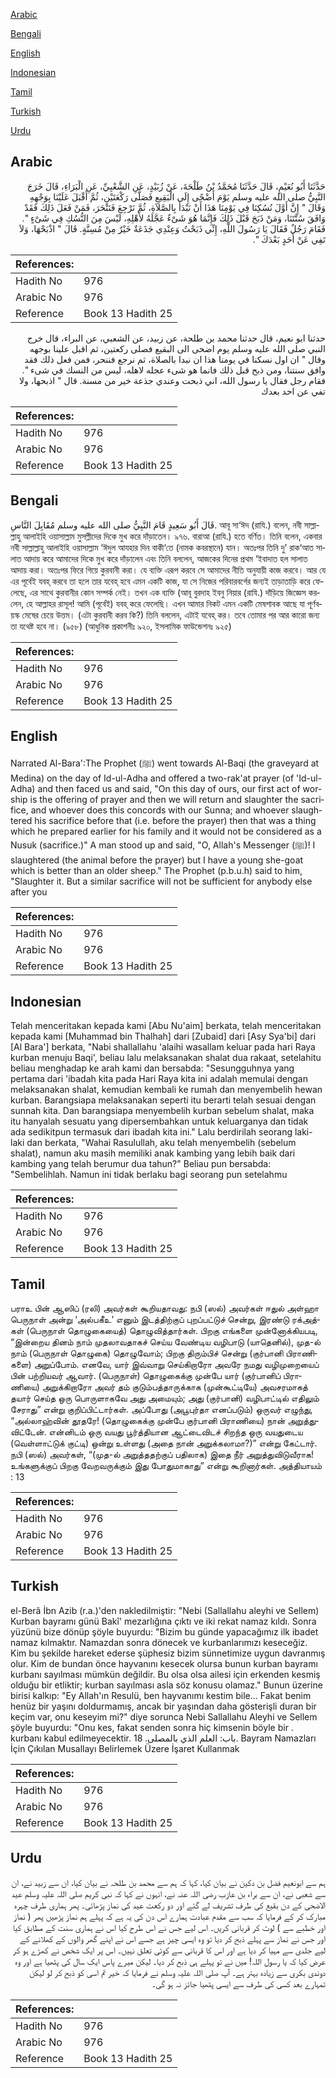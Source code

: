 [Arabic](#arabic)

[Bengali](#bengali)

[English](#english)

[Indonesian](#indonesian)

[Tamil](#tamil)

[Turkish](#turkish)

[Urdu](#urdu)

## Arabic


<div dir="rtl" lang="ar" style={{fontSize:'larger',backgroundColor:'#f8f9fa',padding:20}}>
حَدَّثَنَا أَبُو نُعَيْمٍ، قَالَ حَدَّثَنَا مُحَمَّدُ بْنُ طَلْحَةَ، عَنْ زُبَيْدٍ، عَنِ الشَّعْبِيِّ، عَنِ الْبَرَاءِ، قَالَ خَرَجَ النَّبِيُّ صلى الله عليه وسلم يَوْمَ أَضْحًى إِلَى الْبَقِيعِ فَصَلَّى رَكْعَتَيْنِ، ثُمَّ أَقْبَلَ عَلَيْنَا بِوَجْهِهِ وَقَالَ ‏"‏ إِنَّ أَوَّلَ نُسُكِنَا فِي يَوْمِنَا هَذَا أَنْ نَبْدَأَ بِالصَّلاَةِ، ثُمَّ نَرْجِعَ فَنَنْحَرَ، فَمَنْ فَعَلَ ذَلِكَ فَقَدْ وَافَقَ سُنَّتَنَا، وَمَنْ ذَبَحَ قَبْلَ ذَلِكَ فَإِنَّمَا هُوَ شَىْءٌ عَجَّلَهُ لأَهْلِهِ، لَيْسَ مِنَ النُّسُكِ فِي شَىْءٍ ‏"‏‏.‏ فَقَامَ رَجُلٌ فَقَالَ يَا رَسُولَ اللَّهِ، إِنِّي ذَبَحْتُ وَعِنْدِي جَذَعَةٌ خَيْرٌ مِنْ مُسِنَّةٍ‏.‏ قَالَ ‏"‏ اذْبَحْهَا، وَلاَ تَفِي عَنْ أَحَدٍ بَعْدَكَ ‏"‏‏.‏
</div>
<div style={{backgroundColor:'#f8f9fa',padding:20, marginBottom: 10}}><table> <thead> <tr> <th>References:</th> <th></th> </tr> </thead> <tbody><tr><td>Hadith No</td><td>976</td></tr><tr><td>Arabic No</td><td>976</td></tr><tr><td>Reference</td><td>Book 13 Hadith 25</td></tr></tbody></table></div>


<div dir="rtl" lang="ar" style={{fontSize:'larger',backgroundColor:'#f8f9fa',padding:20}}>
حدثنا ابو نعيم، قال حدثنا محمد بن طلحة، عن زبيد، عن الشعبي، عن البراء، قال خرج النبي صلى الله عليه وسلم يوم اضحى الى البقيع فصلى ركعتين، ثم اقبل علينا بوجهه وقال " ان اول نسكنا في يومنا هذا ان نبدا بالصلاة، ثم نرجع فننحر، فمن فعل ذلك فقد وافق سنتنا، ومن ذبح قبل ذلك فانما هو شىء عجله لاهله، ليس من النسك في شىء ". فقام رجل فقال يا رسول الله، اني ذبحت وعندي جذعة خير من مسنة. قال " اذبحها، ولا تفي عن احد بعدك
</div>
<div style={{backgroundColor:'#f8f9fa',padding:20, marginBottom: 10}}><table> <thead> <tr> <th>References:</th> <th></th> </tr> </thead> <tbody><tr><td>Hadith No</td><td>976</td></tr><tr><td>Arabic No</td><td>976</td></tr><tr><td>Reference</td><td>Book 13 Hadith 25</td></tr></tbody></table></div>

## Bengali


<div dir="ltr" lang="bn" style={{fontSize:'larger',backgroundColor:'#f8f9fa',padding:20}}>
قَالَ أَبُو سَعِيدٍ قَامَ النَّبِيُّ صلى الله عليه وسلم مُقَابِلَ النَّاسِ. আবূ সা‘ঈদ (রাযি.) বলেন, নবী সাল্লাল্লাহু আলাইহি ওয়াসাল্লাম মুসল্লীদের দিকে মুখ করে দাঁড়াতেন। ৯৭৬. বারাআ (রাযি.) হতে বর্ণিত। তিনি বলেন, একবার নবী সাল্লাল্লাহু আলাইহি ওয়াসাল্লাম ‘ঈদুল আযহার দিন বাকী‘তে (নামক কবরস্থানে) যান। অতঃপর তিনি দু’ রাক‘আত সালাত আদায় করে আমাদের দিকে মুখ করে দাঁড়ালেন এবং তিনি বললেন, আজকের দিনের প্রথম ‘ইবাদাত হল সালাত আদায় করা। অতঃপর ফিরে গিয়ে কুরবানী করা। যে ব্যক্তি এরূপ করবে সে আমাদের নীতি অনুযায়ী কাজ করবে। আর যে এর পূর্বেই যবহ্ করবে তা হলে তার যবেহ্ হবে এমন একটি কাজ, যা সে নিজের পরিবারবর্গের জন্যই তাড়াতাড়ি করে ফেলেছে, এর সাথে কুরবানীর কোন সম্পর্ক নেই। তখন এক ব্যক্তি (আবূ বুরদাহ ইবনু নিয়ার (রাযি.) দাঁড়িয়ে জিজ্ঞেস করলেন, হে আল্লাহর রাসূল! আমি (পূর্বেই) যবহ্ করে ফেলেছি। এখন আমার নিকট এমন একটি মেষশাবক আছে যা পূর্ণবয়স্ক মেষের চেয়ে উত্তম। (এটা কুরবানী করব কি?) তিনি বললেন, এটাই যবেহ্ কর। তবে তোমার পর আর কারো জন্য তা যথেষ্ট হবে না। (৯৫৮) (আধুনিক প্রকাশনীঃ ৯২০, ইসলামিক ফাউন্ডেশনঃ ৯২৫)
</div>
<div style={{backgroundColor:'#f8f9fa',padding:20, marginBottom: 10}}><table> <thead> <tr> <th>References:</th> <th></th> </tr> </thead> <tbody><tr><td>Hadith No</td><td>976</td></tr><tr><td>Arabic No</td><td>976</td></tr><tr><td>Reference</td><td>Book 13 Hadith 25</td></tr></tbody></table></div>

## English


<div dir="ltr" lang="en" style={{fontSize:'larger',backgroundColor:'#f8f9fa',padding:20}}>
Narrated Al-Bara':The Prophet (ﷺ) went towards Al-Baqi (the graveyard at Medina) on the day of Id-ul-Adha and offered a two-rak'at prayer (of 'Id-ul-Adha) and then faced us and said, "On this day of ours, our first act of worship is the offering of prayer and then we will return and slaughter the sacrifice, and whoever does this concords with our Sunna; and whoever slaughtered his sacrifice before that (i.e. before the prayer) then that was a thing which he prepared earlier for his family and it would not be considered as a Nusuk (sacrifice.)" A man stood up and said, "O, Allah's Messenger (ﷺ)! I slaughtered (the animal before the prayer) but I have a young she-goat which is better than an older sheep." The Prophet (p.b.u.h) said to him, "Slaughter it. But a similar sacrifice will not be sufficient for anybody else after you
</div>
<div style={{backgroundColor:'#f8f9fa',padding:20, marginBottom: 10}}><table> <thead> <tr> <th>References:</th> <th></th> </tr> </thead> <tbody><tr><td>Hadith No</td><td>976</td></tr><tr><td>Arabic No</td><td>976</td></tr><tr><td>Reference</td><td>Book 13 Hadith 25</td></tr></tbody></table></div>

## Indonesian


<div dir="ltr" lang="id" style={{fontSize:'larger',backgroundColor:'#f8f9fa',padding:20}}>
Telah menceritakan kepada kami [Abu Nu'aim] berkata, telah menceritakan kepada kami [Muhammad bin Thalhah] dari [Zubaid] dari [Asy Sya'bi] dari [Al Bara'] berkata, "Nabi shallallahu 'alaihi wasallam keluar pada hari Raya kurban menuju Baqi', beliau lalu melaksanakan shalat dua rakaat, setelahitu beliau menghadap ke arah kami dan bersabda: "Sesungguhnya yang pertama dari 'ibadah kita pada Hari Raya kita ini adalah memulai dengan melaksanakan shalat, kemudian kembali ke rumah dan menyembelih hewan kurban. Barangsiapa melaksanakan seperti itu berarti telah sesuai dengan sunnah kita. Dan barangsiapa menyembelih kurban sebelum shalat, maka itu hanyalah sesuatu yang dipersembahkan untuk keluarganya dan tidak ada sedikitpun termasuk dari ibadah kita ini." Lalu berdirilah seorang laki-laki dan berkata, "Wahai Rasulullah, aku telah menyembelih (sebelum shalat), namun aku masih memiliki anak kambing yang lebih baik dari kambing yang telah berumur dua tahun?" Beliau pun bersabda: "Sembelihlah. Namun ini tidak berlaku bagi seorang pun setelahmu
</div>
<div style={{backgroundColor:'#f8f9fa',padding:20, marginBottom: 10}}><table> <thead> <tr> <th>References:</th> <th></th> </tr> </thead> <tbody><tr><td>Hadith No</td><td>976</td></tr><tr><td>Arabic No</td><td>976</td></tr><tr><td>Reference</td><td>Book 13 Hadith 25</td></tr></tbody></table></div>

## Tamil


<div dir="ltr" lang="ta" style={{fontSize:'larger',backgroundColor:'#f8f9fa',padding:20}}>
பராஉ பின் ஆஸிப் (ரலி) அவர்கள் கூறியதாவது: நபி (ஸல்) அவர்கள் ஈதுல் அள்ஹா பெருநாள் அன்று ‘அல்பகீஉ’ எனும் இடத்திற்குப் புறப்பட்டுச் சென்று, இரண்டு ரக்அத்கள் (பெருநாள் தொழுகையைத்) தொழுவித்தார்கள். பிறகு எங்களை முன்னோக்கியபடி, “இன்றைய தினம் நாம் முதலாவதாகச் செய்ய வேண்டிய வழிபாடு (யாதெனில்), முத-ல் நாம் (பெருநாள் தொழுகை) தொழுவோம்; பிறகு திரும்பிச் சென்று (குர்பானி பிராணிகளை) அறுப்போம். எனவே, யார் இவ்வாறு செய்கிறாரோ அவரே நமது வழிமுறையைப் பின் பற்றியவர் ஆவார். (பெருநாள்) தொழுகைக்கு முன்பே யார் (குர்பானிப் பிராணியை) அறுக்கிறாரோ அவர் தம் குடும்பத்தாருக்காக (முன்கூட்டியே) அவசரமாகத் தயார் செய்த ஒரு பொருளாகவே அது அமையும்; அது (குர்பானி) வழிபாட்டில் எதிலும் சேராது” என்று குறிப்பிட்டார்கள். அப்போது (அபூபுர்தா எனப்படும்) ஒருவர் எழுந்து, “அல்லாஹ்வின் தூதரே! (தொழுகைக்கு முன்பே குர்பானி பிராணியை) நான் அறுத்துவிட்டேன். என்னிடம் ஒரு வயது பூர்த்தியான ஆட்டைவிடச் சிறந்த ஒரு வயதுடைய (வெள்ளாட்டுக் குட்டி) ஒன்று உள்ளது (அதை நான் அறுக்கலாமா?)” என்று கேட்டார். நபி (ஸல்) அவர்கள், “(முத-ல் அறுத்ததற்குப் பதிலாக) இதை நீர் அறுத்துவிடுவீராக! உங்களுக்குப் பிறகு வேறவருக்கும் இது போதுமாகாது” என்று கூறினார்கள். அத்தியாயம் : 13
</div>
<div style={{backgroundColor:'#f8f9fa',padding:20, marginBottom: 10}}><table> <thead> <tr> <th>References:</th> <th></th> </tr> </thead> <tbody><tr><td>Hadith No</td><td>976</td></tr><tr><td>Arabic No</td><td>976</td></tr><tr><td>Reference</td><td>Book 13 Hadith 25</td></tr></tbody></table></div>

## Turkish


<div dir="ltr" lang="tr" style={{fontSize:'larger',backgroundColor:'#f8f9fa',padding:20}}>
el-Berâ İbn Azib (r.a.)'den nakledilmiştir: "Nebi (Sallallahu aleyhi ve Sellem) Kurban bayramı günü Bakî' mezarlığına çıktı ve iki rekat namaz kıldı. Sonra yüzünü bize dönüp şöyle buyurdu: "Bizim bu günde yapacağımız ilk ibadet namaz kılmaktır. Namazdan sonra dönecek ve kurbanlarımızı keseceğiz. Kim bu şekilde hareket ederse şüphesiz bizim sünnetimize uygun davranmış olur. Kim de bundan önce hayvanını kese­cek olursa bunun kurban bayramı kurbanı sayılması mümkün değildir. Bu olsa olsa ailesi için erkenden kesmiş olduğu bir etliktir; kurban sayılması asla söz konusu olamaz." Bunun üzerine birisi kalkıp: "Ey Allah'ın Resulü, ben hayvanımı kestim bi­le... Fakat benim henüz bir yaşını doldurmamış, ancak bir yaşından daha göste­rişli duran bir keçim var, onu keseyim mi?" diye sorunca Nebi Sallallahu Aleyhi ve Sellem şöyle buyurdu: "Onu kes, fakat senden sonra hiç kimsenin böyle bir . kurbanı kabul edilmeyecektir. باب: العلم الذي بالمصلى. 18. Bayram Namazları İçin Çıkılan Musallayı Belirlemek Üzere İşaret Kullanmak
</div>
<div style={{backgroundColor:'#f8f9fa',padding:20, marginBottom: 10}}><table> <thead> <tr> <th>References:</th> <th></th> </tr> </thead> <tbody><tr><td>Hadith No</td><td>976</td></tr><tr><td>Arabic No</td><td>976</td></tr><tr><td>Reference</td><td>Book 13 Hadith 25</td></tr></tbody></table></div>

## Urdu


<div dir="rtl" lang="ur" style={{fontSize:'larger',backgroundColor:'#f8f9fa',padding:20}}>
ہم سے ابونعیم فضل بن دکین نے بیان کیا، کہا کہ ہم سے محمد بن طلحہ نے بیان کیا، ان سے زبید نے، ان سے شعبی نے، ان سے براء بن عازب رضی اللہ عنہ نے، انہوں نے کہا کہ نبی کریم صلی اللہ علیہ وسلم عید الاضحی کے دن بقیع کی طرف تشریف لے گئے اور دو رکعت عید کی نماز پڑھائی۔ پھر ہماری طرف چہرہ مبارک کر کے فرمایا کہ سب سے مقدم عبادت ہمارے اس دن کی یہ ہے کہ پہلے ہم نماز پڑھیں پھر ( نماز اور خطبے سے ) لوٹ کر قربانی کریں۔ اس لیے جس نے اس طرح کیا اس نے ہماری سنت کے مطابق کیا اور جس نے نماز سے پہلے ذبح کر دیا تو وہ ایسی چیز ہے جسے اس نے اپنے گھر والوں کے کھلانے کے لیے جلدی سے مہیا کر دیا ہے اور اس کا قربانی سے کوئی تعلق نہیں۔ اس پر ایک شخص نے کھڑے ہو کر عرض کیا کہ یا رسول اللہ! میں نے تو پہلے ہی ذبح کر دیا۔ لیکن میرے پاس ایک سال کی پٹھیا ہے اور وہ دوندی بکری سے زیادہ بہتر ہے۔ آپ صلی اللہ علیہ وسلم نے فرمایا کہ خیر تم اسی کو ذبح کر لو لیکن تمہارے بعد کسی کی طرف سے ایسی پٹھیا جائز نہ ہو گی۔
</div>
<div style={{backgroundColor:'#f8f9fa',padding:20, marginBottom: 10}}><table> <thead> <tr> <th>References:</th> <th></th> </tr> </thead> <tbody><tr><td>Hadith No</td><td>976</td></tr><tr><td>Arabic No</td><td>976</td></tr><tr><td>Reference</td><td>Book 13 Hadith 25</td></tr></tbody></table></div>